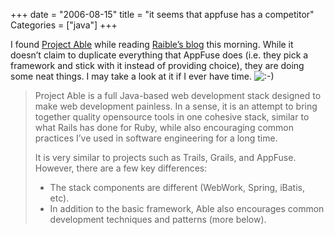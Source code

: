 +++
date = "2006-08-15"
title = "it seems that appfuse has a competitor"
Categories = ["java"]
+++

I found [Project Able](http://blogs.opensymphony.com/plightbo/2006/08/project_able_a_complete_java_w.html) while reading [Raible’s blog](http://www.analienandastranger.com/?p=25) this morning. While it doesn’t claim to duplicate everything that AppFuse does (i.e. they pick a framework and stick with it instead of providing choice), they are doing some neat things. I may take a look at it if I ever have time. ![:-)](http://www.analienandastranger.com/wp-includes/images/smilies/icon_smile.gif)

> Project Able is a full Java-based web development stack designed to make web development painless. In a sense, it is an attempt to bring together quality opensource tools in one cohesive stack, similar to what Rails has done for Ruby, while also encouraging common practices I’ve used in software engineering for a long time.
> 
> It is very similar to projects such as Trails, Grails, and AppFuse. However, there are a few key differences:
> 
>   * The stack components are different (WebWork, Spring, iBatis, etc).
>   * In addition to the basic framework, Able also encourages common development techniques and patterns (more below).

